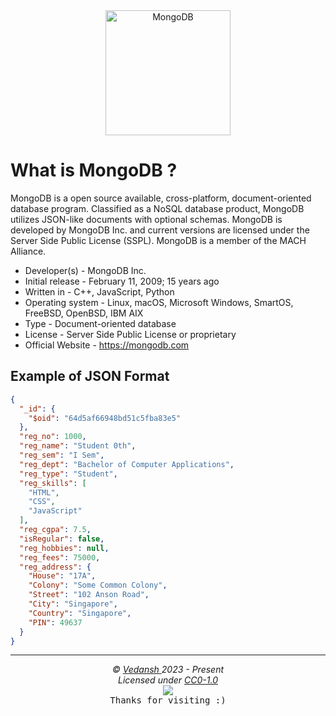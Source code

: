 <div align="center">
    <img src="https://cdn.jsdelivr.net/gh/offensive-vk/Icons@master/mongodb/mongodb-original-wordmark.svg" height=200 width=200 alt="MongoDB" />
</div>

# **What is MongoDB** ?

MongoDB is a open source available, cross-platform, document-oriented database program. Classified as a NoSQL database product, MongoDB utilizes JSON-like documents with optional schemas. MongoDB is developed by MongoDB Inc. and current versions are licensed under the Server Side Public License (SSPL). MongoDB is a member of the MACH Alliance.

- Developer(s) - MongoDB Inc.
- Initial release - February 11, 2009; 15 years ago
- Written in - C++, JavaScript, Python
- Operating system -  Linux, macOS, Microsoft Windows, SmartOS, FreeBSD, OpenBSD, IBM AIX
- Type - Document-oriented database
- License - Server Side Public License or proprietary
- Official Website - <https://mongodb.com>

## Example of JSON Format

```json
{
  "_id": {
    "$oid": "64d5af66948bd51c5fba83e5"
  },
  "reg_no": 1000,
  "reg_name": "Student 0th",
  "reg_sem": "I Sem",
  "reg_dept": "Bachelor of Computer Applications",
  "reg_type": "Student",
  "reg_skills": [
    "HTML",
    "CSS",
    "JavaScript"
  ],
  "reg_cgpa": 7.5,
  "isRegular": false,
  "reg_hobbies": null,
  "reg_fees": 75000,
  "reg_address": {
    "House": "17A",
    "Colony": "Some Common Colony",
    "Street": "102 Anson Road",
    "City": "Singapore",
    "Country": "Singapore",
    "PIN": 49637
  }
}
```

***

<p align="center">
  <i>&copy; <a href="https://github.com/offensive-vk/">Vedansh </a> 2023 - Present</i><br>
  <i>Licensed under <a href="https://github.com/offensive-vk/UntilEverything#CC0-1.0-1-ov-file">CC0-1.0</a></i><br>
  <a href="https://github.com/npm-run-test"><img src="https://i.ibb.co/4KtpYxb/octocat-clean-mini.png" /></a><br>
  <kbd>Thanks for visiting :)</kbd>
</p>
